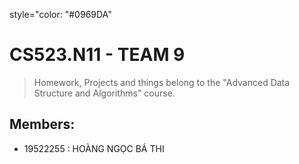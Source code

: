 style="color: "#0969DA"
# CS523.N11 - TEAM 9
>Homework, Projects and things belong to the "Advanced Data Structure and Algorithms" course.

## Members:
  - 19522255  : HOÀNG NGỌC BÁ THI
